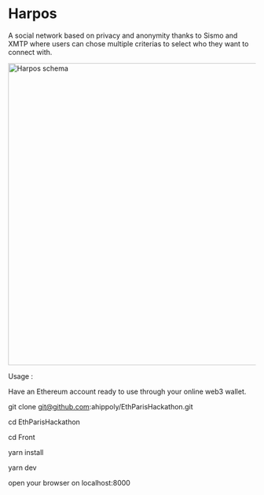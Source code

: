 # Harpos

A social network based on privacy and anonymity thanks to Sismo and XMTP where users can chose multiple criterias to select who they want to connect with.

<img width="615" alt="Harpos schema" src="https://github.com/ahippoly/EthParisHackathon/assets/61630987/cc72b661-d6d6-4dad-93a0-9f5e83a41d6f">

Usage :

Have an Ethereum account ready to use through your online web3 wallet.

git clone git@github.com:ahippoly/EthParisHackathon.git

cd EthParisHackathon

cd Front

yarn install

yarn dev

open your browser on localhost:8000
